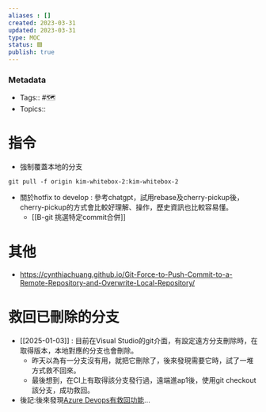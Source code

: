 ```yaml
---
aliases : []
created: 2023-03-31
updated: 2023-03-31
type: MOC
status: 🟩
publish: true
---
```

### Metadata
- Tags:: #🗺️
- Topics:: 

# 指令
- 強制覆蓋本地的分支
```
git pull -f origin kim-whitebox-2:kim-whitebox-2
```
- 關於hotfix to develop : 參考chatgpt，試用rebase及cherry-pickup後，cherry-pickup的方式會比較好理解、操作，歷史資訊也比較容易懂。
	- [[B-git 挑選特定commit合併]]
# 其他
- https://cynthiachuang.github.io/Git-Force-to-Push-Commit-to-a-Remote-Repository-and-Overwrite-Local-Repository/
# 救回已刪除的分支
- [[2025-01-03]] : 目前在Visual Studio的git介面，有設定遠方分支刪除時，在取得版本，本地對應的分支也會刪除。
	- 昨天以為有一分支沒有用，就把它刪除了，後來發現需要它時，試了一堆方式救不回來。
	- 最後想到，在CI上有取得該分支發行過，遠端進ap1後，使用git checkout 該分支，成功救回。 
- 後記:後來發現[Azure Devops有救回功能](https://learn.microsoft.com/zh-tw/azure/devops/repos/git/restore-deleted-branch?view=azure-devops)...
